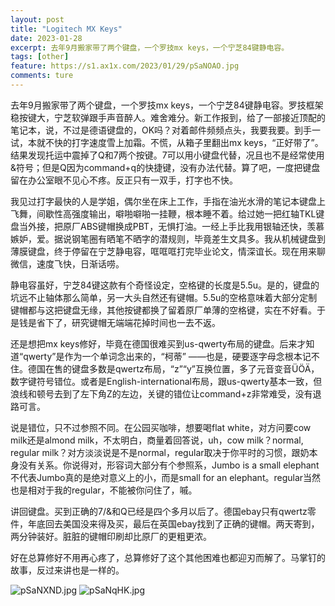 ```yaml
---
layout: post
title: "Logitech MX Keys"
date: 2023-01-28
excerpt: 去年9月搬家带了两个键盘，一个罗技mx keys，一个宁芝84键静电容。
tags: [other]
feature: https://s1.ax1x.com/2023/01/29/pSaNOAO.jpg
comments: ture
---
```


去年9月搬家带了两个键盘，一个罗技mx keys，一个宁芝84键静电容。罗技框架稳按键大，宁芝软弹跟手声音醉人。难舍难分。新工作报到，给了一部接近顶配的笔记本，说，不过是德语键盘的，OK吗？对着邮件频频点头，我要我要。到手一试，本就不快的打字速度雪上加霜。不慌，从箱子里翻出mx keys，“正好带了”。结果发现托运中震掉了Q和7两个按键。7可以用小键盘代替，况且也不是经常使用&符号；但是Q因为command+q的快捷键，没有办法代替。算了吧，一度把键盘留在办公室眼不见心不疼。反正只有一双手，打字也不快。


我见过打字最快的人是学姐，偶尔坐在床上工作，手指在油光水滑的笔记本键盘上飞舞，间歇性高强度输出，噼啪噼啪一挂鞭，根本睡不着。给过她一把红轴TKL键盘当外接，把原厂ABS键帽换成PBT，无惧打油。一经上手比我用银轴还快，羡慕嫉妒，爱。据说钢笔圈有晒笔不晒字的潜规则，毕竟差生文具多。我从机械键盘到薄膜键盘，终于停留在宁芝静电容，哐哐哐打完毕业论文，情深谊长。现在用来聊微信，速度飞快，日渐话唠。


静电容虽好，宁芝84键这款有个奇怪设定，空格键的长度是5.5u。是的，键盘的坑远不止轴体那么简单，另一大头自然还有键帽。5.5u的空格意味着大部分定制键帽都与这把键盘无缘，其他按键都换了留着原厂单薄的空格键，实在不好看。于是钱是省下了，研究键帽无端端花掉时间也一去不返。


还是想把mx keys修好，毕竟在德国很难买到us-qwerty布局的键盘。后来才知道“qwerty”是作为一个单词念出来的，“柯蒂” ——也是，硬要逐字母念根本记不住。德国在售的键盘多数是qwertz布局，“z”“y”互换位置，多了元音变音ÜÖÄ，数字键符号错位。或者是English-international布局，跟us-qwerty基本一致，但浪线和顿号去到了左下角Z的左边，关键的错位让command+z非常难受，没有退路可言。


说是错位，只不过参照不同。在公园买咖啡，想要喝flat white，对方问要cow milk还是almond milk，不太明白，商量着回答说，uh，cow milk？normal, regular milk？对方淡淡说是不是normal，regular取决于你平时的习惯，跟奶本身没有关系。你说得对，形容词大部分有个参照系，Jumbo is a small elephant不代表Jumbo真的是绝对意义上的小，而是small for an elephant。regular当然也是相对于我的regular，不能被你问住了，嘁。


讲回键盘。买到正确的7/&和Q已经是四个多月以后了。德国ebay只有qwertz零件，年底回去美国没来得及买，最后在英国ebay找到了正确的键帽。两天寄到，两分钟装好。脏脏的键帽印刷却比原厂的更粗更浓。


好在总算修好不用再心疼了，总算修好了这个其他困难也都迎刃而解了。马掌钉的故事，反过来讲也是一样的。


![pSaNXND.jpg](https://s1.ax1x.com/2023/01/29/pSaNXND.jpg)
![pSaNqHK.jpg](https://s1.ax1x.com/2023/01/29/pSaNqHK.jpg)